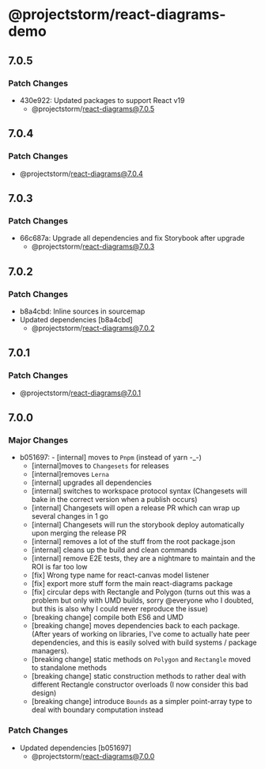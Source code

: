 # @projectstorm/react-diagrams-demo

## 7.0.5

### Patch Changes

- 430e922: Updated packages to support React v19
  - @projectstorm/react-diagrams@7.0.5

## 7.0.4

### Patch Changes

- @projectstorm/react-diagrams@7.0.4

## 7.0.3

### Patch Changes

- 66c687a: Upgrade all dependencies and fix Storybook after upgrade
  - @projectstorm/react-diagrams@7.0.3

## 7.0.2

### Patch Changes

- b8a4cbd: Inline sources in sourcemap
- Updated dependencies [b8a4cbd]
  - @projectstorm/react-diagrams@7.0.2

## 7.0.1

### Patch Changes

- @projectstorm/react-diagrams@7.0.1

## 7.0.0

### Major Changes

- b051697: - [internal] moves to `Pnpm` (instead of yarn -\_-)
  - [internal]moves to `Changesets` for releases
  - [internal]removes `Lerna`
  - [internal] upgrades all dependencies
  - [internal] switches to workspace protocol syntax (Changesets will bake in the correct version when a publish occurs)
  - [internal] Changesets will open a release PR which can wrap up several changes in 1 go
  - [internal] Changesets will run the storybook deploy automatically upon merging the release PR
  - [internal] removes a lot of the stuff from the root package.json
  - [internal] cleans up the build and clean commands
  - [internal] remove E2E tests, they are a nightmare to maintain and the ROI is far too low
  - [fix] Wrong type name for react-canvas model listener
  - [fix] export more stuff form the main react-diagrams package
  - [fix] circular deps with Rectangle and Polygon (turns out this was a problem but only with UMD builds, sorry @everyone who I doubted, but this is also why I could never reproduce the issue)
  - [breaking change] compile both ES6 and UMD
  - [breaking change] moves dependencies back to each package. (After years of working on libraries, I've come to actually hate peer dependencies, and this is easily solved with build systems / package managers).
  - [breaking change] static methods on `Polygon` and `Rectangle` moved to standalone methods
  - [breaking change] static construction methods to rather deal with different Rectangle constructor overloads (I now consider this bad design)
  - [breaking change] introduce `Bounds` as a simpler point-array type to deal with boundary computation instead

### Patch Changes

- Updated dependencies [b051697]
  - @projectstorm/react-diagrams@7.0.0
